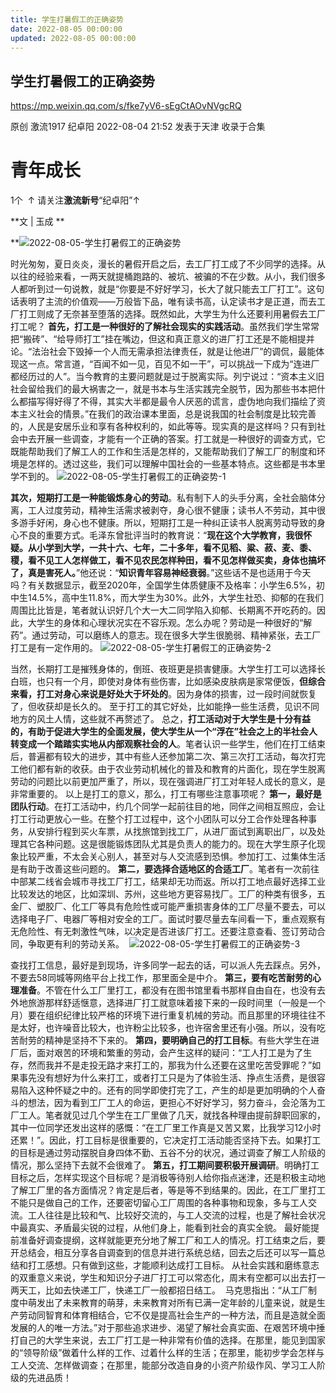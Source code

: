 ```yaml
---
title: 学生打暑假工的正确姿势
date: 2022-08-05 00:00:00
updated: 2022-08-05 00:00:00
---
```


## 学生打暑假工的正确姿势

https://mp.weixin.qq.com/s/fke7yV6-sEgCtAOvNVgcRQ

原创 激流1917 纪卓阳 2022-08-04 21:52 发表于天津
收录于合集
# 青年成长
1个
 ↑ 请关注**激流新号**“纪卓阳”↑

**文 | 玉成 **

**![2022-08-05-学生打暑假工的正确姿势](assets/2022-08-05-学生打暑假工的正确姿势.png)

时光匆匆，夏日炎炎，漫长的暑假开启之后，去工厂打工成了不少同学的选择。从以往的经验来看，一两天就提桶跑路的、被坑、被骗的不在少数。从小，我们很多人都听到过一句说教，就是“你要是不好好学习，长大了就只能去工厂打工”。这句话表明了主流的价值观——万般皆下品，唯有读书高，认定读书才是正道，而去工厂打工则成了无奈甚至堕落的选择。既然如此，大学生为什么还要利用暑假去工厂打工呢？
**首先，打工是一种很好的了解社会现实的实践活动**。虽然我们学生常常把“搬砖”、“给导师打工”挂在嘴边，但这和真正意义的进厂打工还是不能相提并论。“法治社会下毁掉一个人而无需承担法律责任，就是让他进厂”的调侃，最能体现这一点。常言道，“百闻不如一见，百见不如一干”，可以挑战一下成为“连进厂都经历过的人”。当今教育的主要问题就是过于脱离实际。列宁说过：“资本主义旧社会留给我们的最大祸害之一，就是书本与生活实践完全脱节，因为那些书本把什么都描写得好得了不得，其实大半都是最令人厌恶的谎言，虚伪地向我们描绘了资本主义社会的情景。”在我们的政治课本里面，总是说我国的社会制度是比较完善的，人民是安居乐业和享有各种权利的，如此等等。现实真的是这样吗？只有到社会中去开展一些调查，才能有一个正确的答案。打工就是一种很好的调查方式，它既能帮助我们了解工人的工作和生活是怎样的，又能帮助我们了解工厂的制度和环境是怎样的。透过这些，我们可以理解中国社会的一些基本特点。这些都是书本里学不到的。
![2022-08-05-学生打暑假工的正确姿势-1](assets/2022-08-05-学生打暑假工的正确姿势-1.png)

**其次，短期打工是一种能锻炼身心的劳动**。私有制下人的头手分离，全社会脑体分离，工人过度劳动，精神生活需求被剥夺，身心很不健康；读书人不劳动，其中很多游手好闲，身心也不健康。所以，短期打工是一种纠正读书人脱离劳动导致的身心不良的重要方式。毛泽东曾批评当时的教育说：“**现在这个大学教育，我很怀疑。从小学到大学，一共十六、七年，二十多年，看不见稻、粱、菽、麦、黍、稷，看不见工人怎样做工，看不见农民怎样种田，看不见怎样做买卖，身体也搞坏了，真是害死人。**”他还说：“**知识青年容易神经衰弱**。”这些话不是也适用于今天吗？有关数据显示，截至2020年，全国学生体质健康不及格率：小学生6.5%，初中生14.5%，高中生11.8%，而大学生为30%。此外，大学生社恐、抑郁的在我们周围比比皆是，笔者就认识好几个大一大二同学陷入抑郁、长期离不开吃药的。因此，大学生的身体和心理状况实在不容乐观。怎么办呢？劳动是一种很好的“解药”。通过劳动，可以磨练人的意志。现在很多大学生很脆弱、精神紧张，去工厂打工是有一定作用的。
![2022-08-05-学生打暑假工的正确姿势-2](assets/2022-08-05-学生打暑假工的正确姿势-2.png)

当然，长期打工是摧残身体的，倒班、夜班更是损害健康。大学生打工可以选择长白班，也只有一个月，即使对身体有些伤害，比如感染皮肤病是家常便饭，**但综合来看，打工对身心来说是好处大于坏处的**。因为身体的损害，过一段时间就恢复了，但收获却是长久的。
至于打工的其它好处，比如能挣一些生活费，见识不同地方的风土人情，这些就不再赘述了。
总之，**打工活动对于大学生是十分有益的，有助于促进大学生的全面发展，使大学生从一个“浮在”社会之上的半社会人转变成一个踏踏实实地从内部观察社会的人**。笔者认识一些学生，他们在打工结束后，普遍都有较大的进步，其中有些人还参加第二次、第三次打工活动，每次打完工他们都有新的收获。由于农业劳动机械化的普及和教育的片面化，现在学生脱离劳动的问题比以前更加严重了，所以，现在强调进厂打工对年轻人成长的意义，是非常重要的。
以上是打工的意义，那么，打工有哪些注意事项呢？
**第一，最好是团队行动**。在打工活动中，约几个同学一起前往目的地，同伴之间相互照应，会让打工行动更放心一些。在整个打工过程中，这个小团队可以分工合作处理各种事务，从安排行程到买火车票，从找旅馆到找工厂，从进厂面试到离职出厂，以及处理其它各种问题。这是很能锻炼团队尤其是负责人的能力的。现在大学生原子化现象比较严重，不太会关心别人，甚至对与人交流感到恐惧。参加打工、过集体生活是有助于改善这些问题的。
**第二，要选择合适地区的合适工厂**。笔者有一次前往中部某二线省会城市寻找工厂打工，结果却无功而返。所以打工地点最好选择工业比较发达的地区，比如深圳、苏州，这些地方更容易找厂。工厂的种类有很多，五金厂、塑胶厂、化工厂等具有危险性或可能严重损害身体的工厂尽量不要去，可以选择电子厂、电器厂等相对安全的工厂。面试时要尽量去车间看一下，重点观察有无危险性、有无刺激性气味，以决定是否进该厂打工。还要注意查看、签订劳动合同，争取更有利的劳动关系。 
![2022-08-05-学生打暑假工的正确姿势-3](assets/2022-08-05-学生打暑假工的正确姿势-3.png)

查找打工信息，最好是到现场，许多同学一起去的话，可以派人先去踩点。另外，不要去58同城等网络平台上找工作，那里面全是中介。
**第三，要有吃苦耐劳的心理准备**。不管在什么工厂里打工，都没有在图书馆里看书那样自由自在，也没有去外地旅游那样舒适惬意，选择进厂打工就意味着接下来的一段时间里（一般是一个月）要在组织纪律比较严格的环境下进行重复机械的劳动。而且那里的环境往往不是太好，也许噪音比较大，也许粉尘比较多，也许宿舍里还有小强。所以，没有吃苦耐劳的精神是坚持不下来的。
**第四，要明确自己的打工目标**。有些大学生在进厂后，面对艰苦的环境和繁重的劳动，会产生这样的疑问：“工人打工是为了生存，然而我并不是走投无路才来打工的，那我为什么还要在这里吃苦受罪呢？”如果事先没有想好为什么来打工，或者打工只是为了体验生活、挣点生活费，是很容易陷入这种怀疑之中的。还有的同学即使打完了工，产生的却是更加明确的个人奋斗的想法，因为看到工厂工人的命运，更担心不好好学习，努力奋斗，会沦落为工厂工人。笔者就见过几个学生在工厂里做了几天，就找各种理由提前辞职回家的，其中一位同学还发出这样的感慨：“在工厂里工作真是又苦又累，比我学习12小时还累！”。因此，打工目标是很重要的，它决定打工活动能否坚持下去。如果打工的目标是通过劳动摆脱自身四体不勤、五谷不分的状况，通过调查了解工人阶级的情况，那么坚持下去就不会很难了。
**第五，打工期间要积极开展调研**。明确打工目标之后，怎样实现这个目标呢？是消极等待别人给你指点迷津，还是积极主动地了解工厂里的各方面情况？肯定是后者，等是等不到结果的。因此，在工厂里打工不能只是做自己的工作，还要密切留心工厂周围的各种事物和现象，多与工人交流。工人往往是比较和气、比较好交流的，与工人交流的过程，也是了解社会状况中最真实、矛盾最尖锐的过程，从他们身上，能看到社会的真实全貌。
最好能提前准备好调查提纲，这样就能更充分地了解工厂和工人的情况。打工结束之后，要开总结会，相互分享各自调查到的信息并进行系统总结，回去之后还可以写一篇总结和打工感想。只有做到这些，才能顺利达成打工目标。
从社会实践和磨练意志的双重意义来说，学生和知识分子进厂打工可以常态化，周末有空都可以出去打一两天工，比如去快递工厂，快递工厂一般都招日结工。 
马克思指出：“从工厂制度中萌发出了未来教育的萌芽，未来教育对所有已满一定年龄的儿童来说，就是生产劳动同智育和体育相结合，它不仅是提高社会生产的一种方法，而且是造就全面发展的人的唯一方法。”对于那些追求进步、渴望了解社会真实面、在艰苦环境中捶打自己的大学生来说，去工厂打工是一种非常有价值的选择。在那里，能见到国家的“领导阶级”做着什么样的工作、过着什么样的生活；在那里，能初步学会怎样与工人交流、怎样做调查；在那里，能部分改造自身的小资产阶级作风、学习工人阶级的先进品质！
